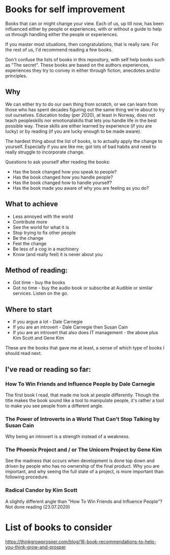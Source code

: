 # Books for self improvement
Books that can or might change your view.
Each of us, up till now, has been influenced either by people or experiences, with or without a guide to help us through handling either the people or experiences.

If you master most situations, then congratulations, that is really rare. 
For the rest of us, I'd recommend reading a few books.

Don't confuse the lists of books in this repository, with self help books such as "The secret".
These books are based on the authors experiences, experiences they try to convey in either through fiction, anecdotes and/or principles.

## Why
We can either try to do our own thing from scratch, or we can learn from those who has spent decades figuring out the same thing we're about to try out ourselves.
Education today (per 2020), at least in Norway, does not teach peopleskills nor emotionalskills that lets you handle life in the best possible way. These skills are either learned by experience (if you are lucky) or by reading (if you are lucky enough to be made aware). 

The hardest thing about the list of books, is to actually apply the change to yourself. Especially if you are like me; got lots of bad habits and need to really struggle to incorporate change.

Questions to ask yourself after reading the books:
- Has the book changed how you speak to people? 
- Has the book changed how you handle people?
- Has the book changed how to handle yourself?
- Has the book made you aware of why you are feeling as you do?

## What to achieve
- Less annoyed with the world
- Contribute more
- See the world for what it is
- Stop trying to fix other people
- Be the change
- Feel the change
- Be less of a cog in a machinery
- Know (and really feel) it is never about you

## Method of reading:

- Got time - buy the books
- Got no time - buy the audio book or subscribe at Audible or similar services. Listen on the go.

## Where to start
- If you argue a lot - Dale Carnegie
- If you are an introvert - Dale Carnegie then Susan Cain
- If you are an introvert that also does IT management - the above plus Kim Scott and Gene Kim

These are the books that gave me at least, a sense of which type of books I should read next.

## I've read or reading so far:

### How To Win Friends and Influence People by Dale Carnegie
The first book I read, that made me look at people differently. Though the title makes the book sound like a tool to manipulate people, it's rather a tool to make you see people from a different angle.

### The Power of Introverts in a World That Can't Stop Talking by Susan Cain
Why being an introvert is a strength instead of a weakness. 

### The Phoenix Project and / or The Unicorn Project by Gene Kim
See the madness that occurs when development is done top down and driven by people who has no ownership of the final product. Why you are important, and why seeing the full state of a project, is more important than following procedure.

### Radical Candor by Kim Scott 
A slightly different angle than "How To Win Friends and Influence People"?
Not done reading (23.07.2020)

# List of books to consider
https://thinkgrowprosper.com/blog/16-book-recommendations-to-help-you-think-grow-and-prosper
